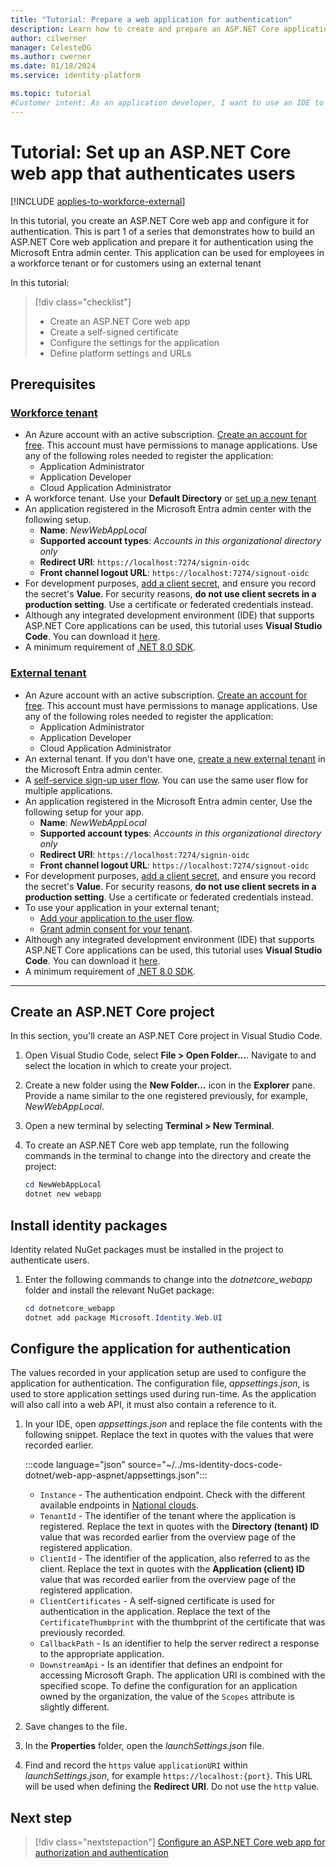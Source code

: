 ```yaml
---
title: "Tutorial: Prepare a web application for authentication"
description: Learn how to create and prepare an ASP.NET Core application for authentication with the Microsoft identity platform, and secure it with a self-signed certificate.
author: cilwerner
manager: CelesteDG
ms.author: cwerner
ms.date: 01/18/2024
ms.service: identity-platform

ms.topic: tutorial
#Customer intent: As an application developer, I want to use an IDE to set up an ASP.NET Core project, set up and upload a self signed certificate to the Microsoft Entra admin center and configure the application for authentication.
---
```


# Tutorial: Set up an ASP.NET Core web app that authenticates users

[!INCLUDE [applies-to-workforce-external](../external-id/includes/applies-to-workforce-external.md)]

In this tutorial, you create an ASP.NET Core web app and configure it for authentication. This is part 1 of a series that demonstrates how to build an ASP.NET Core web application and prepare it for authentication using the Microsoft Entra admin center. This application can be used for employees in a workforce tenant or for customers using an external tenant

In this tutorial:

> [!div class="checklist"]
> * Create an ASP.NET Core web app
> * Create a self-signed certificate
> * Configure the settings for the application
> * Define platform settings and URLs

## Prerequisites

### [Workforce tenant](#tab/workforce-tenant)

* An Azure account with an active subscription. [Create an account for free](https://azure.microsoft.com/free/). This account must have permissions to manage applications. Use any of the following roles needed to register the application:
  * Application Administrator
  * Application Developer
  * Cloud Application Administrator
* A workforce tenant. Use your **Default Directory** or [set up a new tenant](./quickstart-create-new-tenant.md)
* An application registered in the Microsoft Entra admin center with the following setup.
  * **Name**: *NewWebAppLocal*
  * **Supported account types**: *Accounts in this organizational directory only*
  * **Redirect URI**: `https://localhost:7274/signin-oidc`
  * **Front channel logout URL**: `https://localhost:7274/signout-oidc`
* For development purposes, [add a client secret](./quickstart-register-app.md#add-credentials), and ensure you record the secret's **Value**. For security reasons, **do not use client secrets in a production setting**. Use a certificate or federated credentials instead.
* Although any integrated development environment (IDE) that supports ASP.NET Core applications can be used, this tutorial uses **Visual Studio Code**. You can download it [here](https://visualstudio.microsoft.com/downloads/).
* A minimum requirement of [.NET 8.0 SDK](https://dotnet.microsoft.com/download/dotnet).

### [External tenant](#tab/external-tenant)

* An Azure account with an active subscription. [Create an account for free](https://azure.microsoft.com/free/). This account must have permissions to manage applications. Use any of the following roles needed to register the application:
  * Application Administrator
  * Application Developer
  * Cloud Application Administrator
* An external tenant. If you don't have one, [create a new external tenant](../external-id/customers/how-to-create-external-tenant-portal.md) in the Microsoft Entra admin center.
* A [self-service sign-up user flow](../external-id/customers/how-to-user-flow-sign-up-sign-in-customers.md). You can use the same user flow for multiple applications.
* An application registered in the Microsoft Entra admin center,  Use the following setup for your app.
  * **Name**: *NewWebAppLocal*
  * **Supported account types**: *Accounts in this organizational directory only*
  * **Redirect URI**: `https://localhost:7274/signin-oidc`
  * **Front channel logout URL**: `https://localhost:7274/signout-oidc`
* For development purposes, [add a client secret](./quickstart-register-app.md#add-credentials), and ensure you record the secret's **Value**. For security reasons, **do not use client secrets in a production setting**. Use a certificate or federated credentials instead.
* To use your application in your external tenant; 
  * [Add your application to the user flow](../external-id/customers/how-to-user-flow-add-application.md).
  * [Grant admin consent for your tenant](./quickstart-register-app.md#grant-admin-consent-external-tenants-only).
* Although any integrated development environment (IDE) that supports ASP.NET Core applications can be used, this tutorial uses **Visual Studio Code**. You can download it [here](https://visualstudio.microsoft.com/downloads/).
* A minimum requirement of [.NET 8.0 SDK](https://dotnet.microsoft.com/download/dotnet).

---

## Create an ASP.NET Core project

In this section, you'll create an ASP.NET Core project in Visual Studio Code.

1. Open Visual Studio Code, select **File > Open Folder...**. Navigate to and select the location in which to create your project.
1. Create a new folder using the **New Folder...** icon in the **Explorer** pane. Provide a name similar to the one registered previously, for example, *NewWebAppLocal*.
1. Open a new terminal by selecting **Terminal > New Terminal**.
1. To create an ASP.NET Core web app template, run the following commands in the terminal to change into the directory and create the project:

    ```powershell
    cd NewWebAppLocal
    dotnet new webapp
    ```

## Install identity packages

Identity related NuGet packages must be installed in the project to authenticate users.

1. Enter the following commands to change into the *dotnetcore_webapp* folder and install the relevant NuGet package:

    ```powershell
    cd dotnetcore_webapp
    dotnet add package Microsoft.Identity.Web.UI
    ```

## Configure the application for authentication

The values recorded in your application setup are used to configure the application for authentication. The configuration file, *appsettings.json*, is used to store application settings used during run-time. As the application will also call into a web API, it must also contain a reference to it. 

1. In your IDE, open *appsettings.json* and replace the file contents with the following snippet. Replace the text in quotes with the values that were recorded earlier.
  
   :::code language="json" source="~/../ms-identity-docs-code-dotnet/web-app-aspnet/appsettings.json":::

    * `Instance` - The authentication endpoint. Check with the different available endpoints in [National clouds](authentication-national-cloud.md#azure-ad-authentication-endpoints).
    * `TenantId` - The identifier of the tenant where the application is registered. Replace the text in quotes with the **Directory (tenant) ID** value that was recorded earlier from the overview page of the registered application.
    * `ClientId` - The identifier of the application, also referred to as the client. Replace the text in quotes with the **Application (client) ID** value that was recorded earlier from the overview page of the registered application.
    * `ClientCertificates` - A self-signed certificate is used for authentication in the application. Replace the text of the `CertificateThumbprint` with the thumbprint of the certificate that was previously recorded.
    * `CallbackPath` - Is an identifier to help the server redirect a response to the appropriate application.
    * `DownstreamApi` - Is an identifier that defines an endpoint for accessing Microsoft Graph. The application URI is combined with the specified scope. To define the configuration for an application owned by the organization, the value of the `Scopes` attribute is slightly different.
1. Save changes to the file.
1. In the **Properties** folder, open the *launchSettings.json* file.
1. Find and record the `https` value `applicationURI` within *launchSettings.json*, for example `https://localhost:{port}`. This URL will be used when defining the **Redirect URI**. Do not use the `http` value. 


## Next step

> [!div class="nextstepaction"]
> [Configure an ASP.NET Core web app for authorization and authentication](./tutorial-web-app-dotnet-sign-in-users.md)
